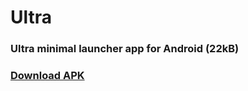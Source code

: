 # Ultra

### Ultra minimal launcher app for Android (22kB)

### [Download APK](https://github.com/MasadMoral/launcher/releases/)
